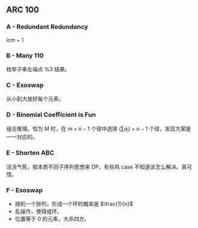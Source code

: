 ## ARC 100

### A - Redundant Redundancy

lcm + 1

### B - Many 110

枚举子串左端点 %3 结果。

### C - Exoswap

从小到大放好每个元素。

### D - Binomial Coefficient is Fun
 
组合推理。恰为 M 时，在 $m+n-1$ 个球中选择 $(\sum a_i) + n-1$ 个球，发现方案是一一对应的。

### E - Shorten ABC

活活气死，按本质不同子序列思想来 DP，有些鸡 case 不知道该怎么解决。真可惜。

### F - Esoswap

* 随机一个排列，形成一个环的概率是 $\frac{1}{n}$
* 乱操作，使得成环。
* 位置等于 0 的元素，大杀四方。
